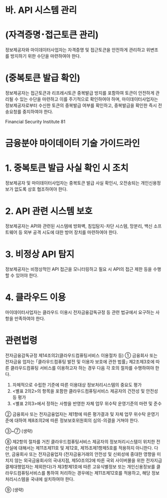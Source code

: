 # 바. API 시스템 관리

# (자격증명･접근토큰 관리)

정보제공자와 마이데이터사업자는 자격증명 및 접근토큰을 안전하게 관리하고 위변조를 방지하기 위한 수단을 마련하여야 한다.

# (중복토큰 발급 확인)

정보제공자는 접근토큰과 리프레시토큰 중복발급 방지를 포함하여 토큰이 안전하게 관리될 수 있는 수단을 마련하고 이를 주기적으로 확인하여야 하며, 마이데이터사업자는 정보제공자로부터 수신한 토큰의 중복발급 여부를 확인하고, 중복발급을 확인한 즉시 전송요청를 중지하여야 한다.

Financial Security Institute 81

# 금융분야 마이데이터 기술 가이드라인

# 1. 중복토큰 발급 사실 확인 시 조치

정보제공자 및 마이데이터사업자는 중복토큰 발급 사실 확인시, 오전송되는 개인신용정보가 없도록 상호 협조하여야 한다.

# 2. API 관련 시스템 보호

정보제공자는 API와 관련된 시스템에 방화벽, 침입탐지･차단 시스템, 망분리, 백신 소프트웨어 등 외부 공격 시도에 대한 방어 장치를 마련하여야 한다.

# 3. 비정상 API 탐지

정보제공자는 비정상적인 API 접근을 모니터링하고 필요 시 API의 접근 제한 등을 수행할 수 있어야 한다.

# 4. 클라우드 이용

마이데이터사업자는 클라우드 이용시 전자금융감독규정 등 관련 법규에서 요구하는 사항을 만족하여야 한다.

# 관련법령

전자금융감독규정 제14조의2(클라우드컴퓨팅서비스 이용절차 등) ① 금융회사 또는 전자금융 업자는 ｢클라우드컴퓨팅 발전 및 이용자 보호에 관한 법률｣ 제2조제3호에 따른 클라우드컴퓨팅 서비스를 이용하고자 하는 경우 다음 각 호의 절차를 수행하여야 한다.

1. 자체적으로 수립한 기준에 따른 이용대상 정보처리시스템의 중요도 평가
2. &lt;별표 2의2&gt;의 항목을 포함한 클라우드컴퓨팅서비스 제공자의 건전성 및 안전성 등 평가
3. &lt;별표 2의3&gt;에서 정하는 사항을 반영한 자체 업무 위수탁 운영기준의 마련 및 준수

② 금융회사 또는 전자금융업자는 제1항에 따른 평가결과 및 자체 업무 위수탁 운영기준에 대하여 제8조의2에 따른 정보보호위원회의 심의･의결을 거쳐야 한다.

③~⑦ (생략)

⑧ 제2항의 절차를 거친 클라우드컴퓨팅서비스 제공자의 정보처리시스템이 위치한 전산실에 대해서는 제11조제11호 및 제12호, 제15조제1항제5호를 적용하지 아니한다. 다만, 금융회사 또는 전자금융업자 (전자금융거래의 안전성 및 신뢰성에 중대한 영향을 미치지 않는 외국금융회사의 국내지점, 제50조의2에 따른 국외 사이버몰을 위한 전자지급결제대행업자는 제외한다)가 제3항제1호에 따른 고유식별정보 또는 개인신용정보를 클라우드컴퓨팅서비스를 통하여 처리하는 경우에는 제11조제12호를 적용하고, 해당 정보처리시스템을 국내에 설치하여야 한다.

⑨ (생략)

